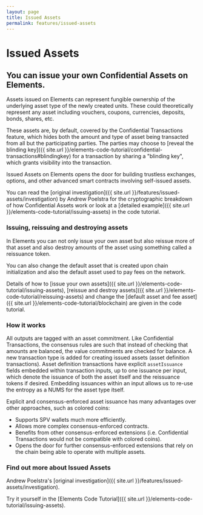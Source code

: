 ```yaml
---
layout: page
title: Issued Assets
permalink: features/issued-assets
---
```


#  Issued Assets

## You can issue your own Confidential Assets on Elements.

Assets issued on Elements can represent fungible ownership of the underlying asset type of the newly created units. These could theoretically represent any asset including vouchers, coupons, currencies, deposits, bonds, shares, etc.

These assets are, by default, covered by the Confidential Transactions feature, which hides both the amount and type of asset being transacted from all but the participating parties. The parties may choose to [reveal the blinding key]({{ site.url }}/elements-code-tutorial/confidential-transactions#blindingkey) for a transaction by sharing a "blinding key", which grants visibility into the transaction.

Issued Assets on Elements opens the door for building trustless exchanges, options, and other advanced smart contracts involving self-issued assets.

You can read the [original investigation]({{ site.url }}/features/issued-assets/investigation) by Andrew Poelstra for the cryptographic breakdown of how Confidential Assets work or look at a [detailed example]({{ site.url }}/elements-code-tutorial/issuing-assets) in the code tutorial.

### Issuing, reissuing and destroying assets

In Elements you can not only issue your own asset but also reissue more of that asset and also destroy amounts of the asset using something called a reissuance token.

You can also change the default asset that is created upon chain initialization and also the default asset used to pay fees on the network.

Details of how to [issue your own assets]({{ site.url }}/elements-code-tutorial/issuing-assets), [reissue and destroy assets]({{ site.url }}/elements-code-tutorial/reissuing-assets) and change the [default asset and fee asset]({{ site.url }}/elements-code-tutorial/blockchain) are given in the code tutorial.

### How it works

All outputs are tagged with an asset commitment. Like Confidential Transactions, the consensus rules are such that instead of checking that amounts are balanced, the value commitments are checked for balance. A new transaction type is added for creating issued assets (asset definition transactions). Asset definition transactions have explicit `assetIssuance` fields embedded within transaction inputs, up to one issuance per input, which denote the issuance of both the asset itself and the reissuance tokens if desired. Embedding issuances within an input allows us to re-use the entropy as a NUMS for the asset type itself. 

Explicit and consensus-enforced asset issuance has many advantages over other approaches, such as colored coins:

* Supports SPV wallets much more efficiently.
* Allows more complex consensus-enforced contracts.
* Benefits from other consensus-enforced extensions (i.e. Confidential Transactions would not be compatible with colored coins).
* Opens the door for further consensus-enforced extensions that rely on the chain being able to operate with multiple assets.

### Find out more about Issued Assets

Andrew Poelstra's [original investigation]({{ site.url }}/features/issued-assets/investigation).

Try it yourself in the [Elements Code Tutorial]({{ site.url }}/elements-code-tutorial/issuing-assets).
